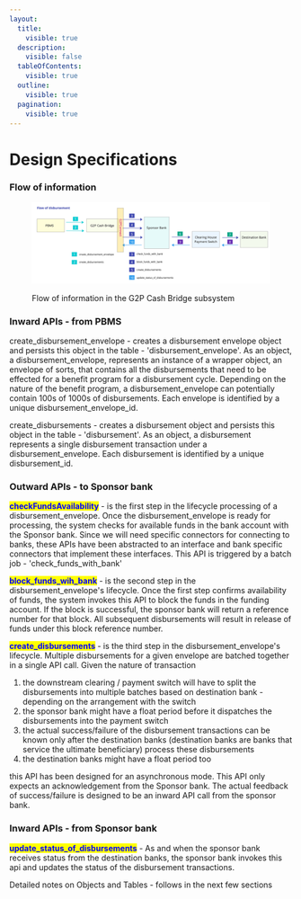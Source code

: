 ```yaml
---
layout:
  title:
    visible: true
  description:
    visible: false
  tableOfContents:
    visible: true
  outline:
    visible: true
  pagination:
    visible: true
---
```


# Design Specifications

### Flow of information

<figure><img src="../../../.gitbook/assets/Gitbook-G2PCB-Flow.jpg" alt=""><figcaption><p>Flow of information in the G2P Cash Bridge subsystem</p></figcaption></figure>

### Inward APIs - from PBMS

create\_disbursement\_envelope - creates a disbursement envelope object and persists this object in the table - 'disbursement\_envelope'. As an object, a disbursement\_envelope, represents an instance of a wrapper object, an envelope of sorts, that contains all the disbursements that need to be effected for a benefit program for a disbursement cycle. Depending on the nature of the benefit program, a disbursement\_envelope can potentially contain 100s of 1000s of disbursements. Each envelope is identified by a unique disbursement\_envelope\_id.

create\_disbursements - creates a disbursement object and persists this object in the table - 'disbursement'. As an object, a disbursement represents a single disbursement transaction under a disbursement\_envelope. Each disbursement is identified by a unique disbursement\_id.

### Outward APIs - to Sponsor bank

<mark style="color:blue;">**checkFundsAvailability**</mark> - is the first step in the lifecycle processing of a disbursement\_envelope. Once the disbursement\_envelope is ready for processing, the system checks for available funds in the bank account with the Sponsor bank. Since we will need specific connectors for connecting to banks, these APIs have been abstracted to an interface and bank specific connectors that implement these interfaces. This API is triggered by a batch job - 'check\_funds\_with\_bank'

<mark style="color:blue;">**block\_funds\_wih\_bank**</mark> - is the second step in the disbursement\_envelope's lifecycle. Once the first step confirms availability of funds, the system invokes this API to block the funds in the funding account. If the block is successful, the sponsor bank will return a reference number for that block. All subsequent disbursements will result in release of funds under this block reference number.

<mark style="color:blue;">**create\_disbursements**</mark> - is the third step in the disbursement\_envelope's lifecycle. Multiple disbursements for a given envelope are batched together in a single API call. Given the nature of transaction&#x20;

1. the downstream clearing / payment switch will have to split the disbursements into multiple batches based on destination bank - depending on the arrangement with the switch
2. the sponsor bank might have a float period before it dispatches the disbursements into the payment switch
3. the actual success/failure of the disbursement transactions can be known only after the destination banks (destination banks are banks that service the ultimate beneficiary) process these disbursements
4. the destination banks might have a float period too

this API has been designed for an asynchronous mode. This API only expects an acknowledgement from the Sponsor bank. The actual feedback of success/failure is designed to be an inward API call from the sponsor bank.

### Inward APIs - from Sponsor bank

<mark style="color:blue;">**update\_status\_of\_disbursements**</mark> - As and when the sponsor bank receives status from the destination banks, the sponsor bank invokes this api and updates the status of the disbursement transactions.



Detailed notes on Objects and Tables - follows in the next few sections
